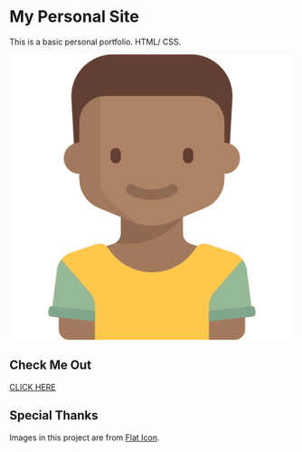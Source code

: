 # My Personal Site

This is a basic personal portfolio. HTML/ CSS.

![Yahshemi](Images/boy.png)


## Check Me Out

[CLICK HERE](https://yahshemi.github.io/CSS-My-Site/)


## Special Thanks

Images in this project are from  [Flat Icon](https://www.flaticon.com/).


